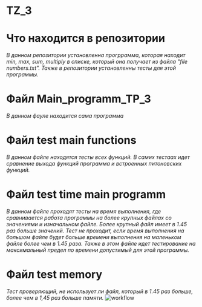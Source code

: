 # TZ_3
# Что находится в репозитории
_В данном репозитории установленна прогррамма, которая находит min, max, sum, multiply в списке, который она получает из файла "file numbers.txt". Также в репозитории установленны тесты для этой программы._
# Файл Main_programm_TP_3
_В данном фауле находится сама программа_
# Файл test main functions
_В данном файле находятся тесты всех функций. В самих тестаах идет сравнение выхода функций программа и встроенных питоновских функций._
# Файл test time main programm
_В данном файле проходят тесты на время выполнения, где сравнивается работа программы на более крупных файлах со значениями и изначальном файле. Более крупный файл имеет в 1.45 раз больше значений. Тест не проходит, если время выполнения на большом файле будет больше времени выполнения на маленьком файле более чем в 1.45 раза. Также в этом файле идет тестирование на максимальный предел по времени допустимый для этой программы._
# Файл test memory
_Тест проверяющий, не использует ли файл, который в 1.45 раз больше, более чем в 1,45 раз больше памяти._
![workflow](https://github.com/Igorburdakov/TZ_3/actions/workflows/github-actions-demo.yml/badge.svg)
